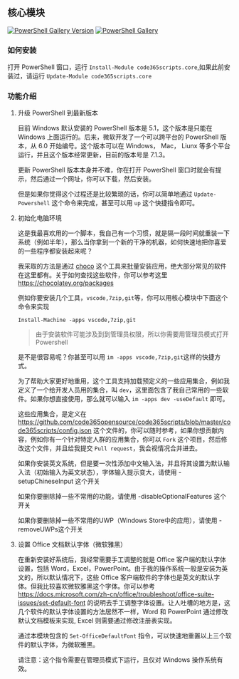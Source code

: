 ## 核心模块

[![PowerShell Gallery Version](https://img.shields.io/powershellgallery/v/code365scripts?label=code365scripts)](https://www.powershellgallery.com/packages/code365scripts) [![PowerShell Gallery](https://img.shields.io/powershellgallery/dt/code365scripts)](https://www.powershellgallery.com/packages/code365scripts)

### 如何安装

打开 PowerShell 窗口，运行 `Install-Module code365scripts.core`,如果此前安装过，请运行 `Update-Module code365scripts.core`

### 功能介绍

1. 升级 PowerShell 到最新版本

   目前 Windows 默认安装的 PowerShell 版本是 5.1，这个版本是只能在 Windows 上面运行的。后来，微软开发了一个可以跨平台的 PowerShell 版本，从 6.0 开始编号。这个版本可以在 Windows， Mac， Liunx 等多个平台运行，并且这个版本经常更新，目前的版本号是 7.1.3。

   更新 PowerShell 版本本身并不难，你在打开 PowerShell 窗口时就会有提示，然后通过一个网址，你可以下载，然后安装。

   但是如果你觉得这个过程还是比较繁琐的话，你可以简单地通过 `Update-Powershell` 这个命令来完成，甚至可以用 `up` 这个快捷指令即可。

1. 初始化电脑环境

   这是我最喜欢用的一个脚本，我自己有一个习惯，就是隔一段时间就重装一下系统（例如半年），那么当你拿到一个新的干净的机器，如何快速地把你喜爱的一些程序都安装起来呢？

   我采取的方法是通过 [choco](https://chocolatey.org/) 这个工具来批量安装应用，绝大部分常见的软件在这里都有。关于如何查找这些软件，你可以参考这里 <https://chocolatey.org/packages>

   例如你要安装几个工具，`vscode,7zip,git`等，你可以用核心模块中下面这个命令来实现

   `Install-Machine -apps vscode,7zip,git`

   > 由于安装软件可能涉及到到管理员权限，所以你需要用管理员模式打开 Powershell

   是不是很容易呢？你甚至可以用 `im -apps vscode,7zip,git`这样的快捷方式。

   为了帮助大家更好地重用，这个工具支持加载预定义的一些应用集合，例如我定义了一个给开发人员用的集合，叫 `dev`，这里面包含了我自己常用的一些软件。如果你想直接使用，那么就可以输入 `im -apps dev -useDefault` 即可。

   这些应用集合，是定义在 <https://github.com/code365opensource/code365scripts/blob/master/code365scripts/config.json> 这个文件的，你可以随时参考，如果你想贡献内容，例如你有一个针对特定人群的应用集合，你可以 `Fork` 这个项目，然后修改这个文件，并且给我提交 `Pull request`，我会视情况合并进去。

   如果你安装英文系统，但是要一次性添加中文输入法，并且将其设置为默认输入法（初始输入为英文状态），字体输入提示变大，请使用 -setupChineseInput 这个开关
   
   如果你要删除掉一些不常用的功能，请使用 -disableOptionalFeatures 这个开关
   
   如果你要删除掉一些不常用的UWP（Windows Store中的应用），请使用 -removeUWPs这个开关

1. 设置 Office 文档默认字体（微软雅黑）

   在重新安装好系统后，我经常需要手工调整的就是 Office 客户端的默认字体设置，包括 Word，Excel，PowerPoint。由于我的操作系统一般是安装为英文的，所以默认情况下，这些 Office 客户端软件的字体也是英文的默认字体。但我比较喜欢微软雅黑这个字体。你可以参考 <https://docs.microsoft.com/zh-cn/office/troubleshoot/office-suite-issues/set-default-font> 的说明去手工调整字体设置。让人吐槽的地方是，这几个软件的默认字体设置的方法居然不一样，Word 和 PowerPoint 通过修改默认文档模板来实现, Excel 则需要通过修改注册表实现。

   通过本模块包含的 `Set-OfficeDefaultFont` 指令，可以快速地重置以上三个软件的默认字体，为微软雅黑。

   请注意：这个指令需要在管理员模式下运行，且仅对 Windows 操作系统有效。
